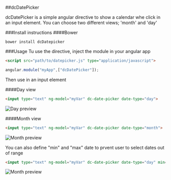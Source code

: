 ##dcDatePicker

dcDatePicker is a simple angular directive to show a calendar whe click in an input element.
You can choose two different views; 'month' and 'day'

###Install instructions
####Bower
```
bower install dcDatepicker
```

###Usage
Tu use the directive, inject the module in your angular app

```html
<script src="path/to/datepicker.js" type="application/javascript">
```

```javascript
angular.module("myApp",["dcDatePicker"]);
```
Then use in an input element

####Day view
```html
<input type="text" ng-model="myVar" dc-date-picker date-type="day">
```

![Day preview](https://raw.github.com/danitetus/dcDatepicker/master/screenshots/dia.png "Day view")


####Month view
```html
<input type="text" ng-model="myVar" dc-date-picker date-type="month">
```

![Month preview](https://raw.github.com/danitetus/dcDatepicker/master/screenshots/mes.png "Month view")


You can also define "min" and "max" date to prvent user to select dates out of range

```html
<input type="text" ng-model="myVar" dc-date-picker date-type="day" min="dateMin" max="dateMax">
```
![Month preview](https://raw.github.com/danitetus/dcDatepicker/master/screenshots/rango.png "Month view")